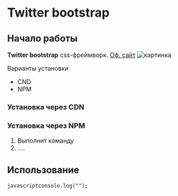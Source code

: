 # Twitter bootstrap

##  Начало работы
**Twitter bootstrap** css-фреймворк. [Оф. сайт](http://) 
![картинка](http://)

Варианты установки
* CND
* NPM
### Установка через CDN

### Установка через NPM
1. Выполнит команду
1. ....

## Использование

```javascriptconsole.log("");```